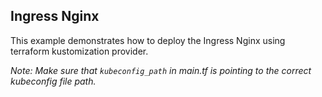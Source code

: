 ## Ingress Nginx

This example demonstrates how to deploy the Ingress Nginx using terraform kustomization provider.


_Note: Make sure that `kubeconfig_path` in main.tf is pointing to the correct kubeconfig file path._